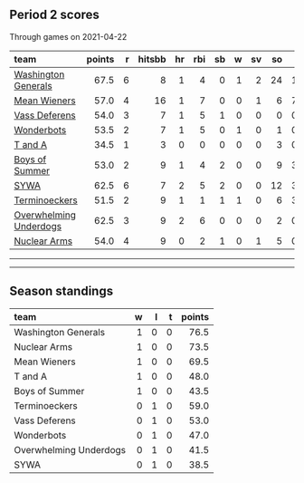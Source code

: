 

## Period 2 scores

Through games on 2021-04-22


|team                                              | points|  r| hitsbb| hr| rbi| sb|  w| sv| so|      era|      whip|
|:-------------------------------------------------|------:|--:|------:|--:|---:|--:|--:|--:|--:|--------:|---------:|
|[Washington Generals](./washingtongenerals)       |   67.5|  6|      8|  1|   4|  0|  1|  2| 24| 1.285714| 0.5714286|
|[Mean Wieners](./meanwieners)                     |   57.0|  4|     16|  1|   7|  0|  0|  1|  6| 7.714286| 2.1428571|
|[Vass Deferens](./vassdeferens)                   |   54.0|  3|      7|  1|   5|  1|  0|  0|  0| 0.000000| 0.0000000|
|[Wonderbots](./wonderbots)                        |   53.5|  2|      7|  1|   5|  0|  1|  0|  1| 0.000000| 0.0000000|
|[T and A](./tanda)                                |   34.5|  1|      3|  0|   0|  0|  0|  0|  3| 0.000000| 0.5000000|
|[Boys of Summer](./boysofsummer)                  |   53.0|  2|      9|  1|   4|  2|  0|  0|  9| 3.272727| 0.8181818|
|[SYWA](./sywa)                                    |   62.5|  6|      7|  2|   5|  2|  0|  0| 12| 3.176471| 1.0588235|
|[Terminoeckers](./terminoeckers)                  |   51.5|  2|      9|  1|   1|  1|  1|  0|  6| 3.000000| 1.3333333|
|[Overwhelming Underdogs](./overwhelmingunderdogs) |   62.5|  3|      9|  2|   6|  0|  0|  0|  2| 0.000000| 0.0000000|
|[Nuclear Arms](./nucleararms)                     |   54.0|  4|      9|  0|   2|  1|  0|  1|  5| 0.000000| 1.7142857|

* * *
* * *

## Season standings


|team                   |  w|  l|  t| points|
|:----------------------|--:|--:|--:|------:|
|Washington Generals    |  1|  0|  0|   76.5|
|Nuclear Arms           |  1|  0|  0|   73.5|
|Mean Wieners           |  1|  0|  0|   69.5|
|T and A                |  1|  0|  0|   48.0|
|Boys of Summer         |  1|  0|  0|   43.5|
|Terminoeckers          |  0|  1|  0|   59.0|
|Vass Deferens          |  0|  1|  0|   53.0|
|Wonderbots             |  0|  1|  0|   47.0|
|Overwhelming Underdogs |  0|  1|  0|   41.5|
|SYWA                   |  0|  1|  0|   38.5|


